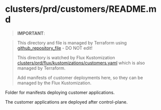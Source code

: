 # clusters/prd/customers/README.md

> **IMPORTANT**:

>
> This directory and file is managed by Terraform using [github_repository_file](https://registry.terraform.io/providers/integrations/github/latest/docs/resources/repository_file) - DO NOT edit!
>
> This directory is watched by Flux Kustomization [clusters/prd/flux/kustomizations/customers.yaml](../../../clusters/prd/flux/clusters/prd/flux/kustomizations/customers.yaml) which is also managed by Terraform.
>
> Add manifests of customer deployments here, so they can be managed by the Flux Kustomization.

Folder for manifests deploying customer applications.

The customer applications are deployed after control-plane.

